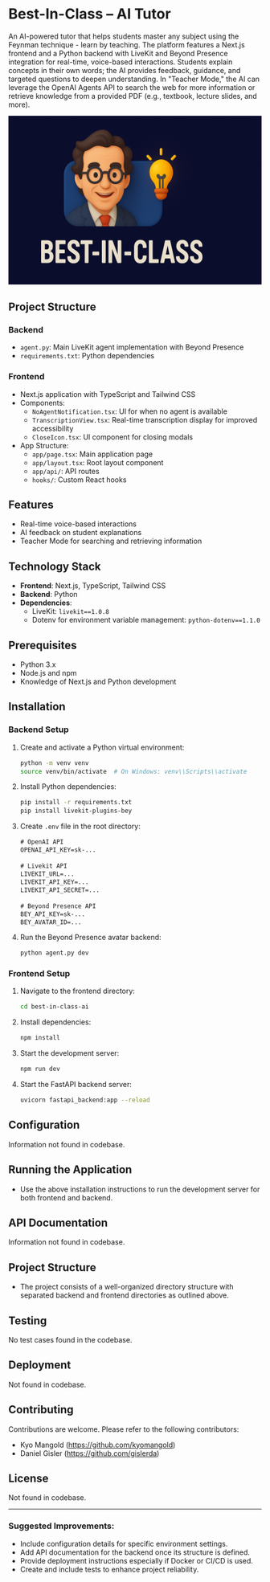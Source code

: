# Best-In-Class – AI Tutor

An AI-powered tutor that helps students master any subject using the Feynman technique - learn by teaching. The platform features a Next.js frontend and a Python backend with LiveKit and Beyond Presence integration for real-time, voice-based interactions. Students explain concepts in their own words; the AI provides feedback, guidance, and targeted questions to deepen understanding. In "Teacher Mode," the AI can leverage the OpenAI Agents API to search the web for more information or retrieve knowledge from a provided PDF (e.g., textbook, lecture slides, and more).

![Best-In-Class AI Tutor Screenshot](./best_in_class_ai_feynman.png)

## Project Structure

### Backend
- `agent.py`: Main LiveKit agent implementation with Beyond Presence
- `requirements.txt`: Python dependencies

### Frontend
- Next.js application with TypeScript and Tailwind CSS
- Components:
  - `NoAgentNotification.tsx`: UI for when no agent is available
  - `TranscriptionView.tsx`: Real-time transcription display for improved accessibility
  - `CloseIcon.tsx`: UI component for closing modals
- App Structure:
  - `app/page.tsx`: Main application page
  - `app/layout.tsx`: Root layout component
  - `app/api/`: API routes
  - `hooks/`: Custom React hooks

## Features
- Real-time voice-based interactions
- AI feedback on student explanations
- Teacher Mode for searching and retrieving information

## Technology Stack
- **Frontend**: Next.js, TypeScript, Tailwind CSS
- **Backend**: Python
- **Dependencies**:
  - LiveKit: `livekit==1.0.8`
  - Dotenv for environment variable management: `python-dotenv==1.1.0`

## Prerequisites
- Python 3.x
- Node.js and npm
- Knowledge of Next.js and Python development

## Installation
### Backend Setup
1. Create and activate a Python virtual environment:
    ```bash
    python -m venv venv
    source venv/bin/activate  # On Windows: venv\\Scripts\\activate
    ```

2. Install Python dependencies:
    ```bash
    pip install -r requirements.txt
    pip install livekit-plugins-bey
    ```

3. Create `.env` file in the root directory:
    ```plaintext
    # OpenAI API  
    OPENAI_API_KEY=sk-...

    # Livekit API  
    LIVEKIT_URL=...
    LIVEKIT_API_KEY=...
    LIVEKIT_API_SECRET=...

    # Beyond Presence API
    BEY_API_KEY=sk-...
    BEY_AVATAR_ID=...
    ```

4. Run the Beyond Presence avatar backend:
    ```bash
    python agent.py dev
    ```

### Frontend Setup
1. Navigate to the frontend directory:
    ```bash
    cd best-in-class-ai
    ```

2. Install dependencies:
    ```bash
    npm install
    ```

3. Start the development server:
    ```bash
    npm run dev
    ```

4. Start the FastAPI backend server:
    ```bash
    uvicorn fastapi_backend:app --reload
    ```

## Configuration
Information not found in codebase.

## Running the Application
- Use the above installation instructions to run the development server for both frontend and backend.

## API Documentation
Information not found in codebase.

## Project Structure
- The project consists of a well-organized directory structure with separated backend and frontend directories as outlined above.

## Testing
No test cases found in the codebase.

## Deployment
Not found in codebase.

## Contributing
Contributions are welcome. Please refer to the following contributors:
- Kyo Mangold (https://github.com/kyomangold)
- Daniel Gisler (https://github.com/gislerda)

## License
Not found in codebase.

---

### Suggested Improvements:
- Include configuration details for specific environment settings.
- Add API documentation for the backend once its structure is defined.
- Provide deployment instructions especially if Docker or CI/CD is used.
- Create and include tests to enhance project reliability.